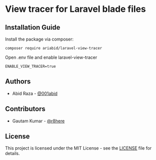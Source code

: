 # View tracer for Laravel blade files

## Installation Guide

 Install the package via composer:

```composer require ariabid/laravel-view-tracer```

Open .env file and enable laravel-view-tracer
	
```ENABLE_VIEW_TRACER=true```
    
    
## Authors
* Abid Raza - [@001abid](https://twitter.com/001abid/)

## Contributors
* Gautam Kumar - [@r8here](https://twitter.com/r8here/)

## License

This project is licensed under the MIT License - see the [LICENSE](LICENSE) file for details.
